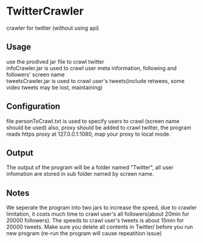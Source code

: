 # TwitterCrawler
crawler for twitter (without using api)

## Usage
use the prodived jar file to crawl twitter<br>
infoCrawler.jar is used to crawl user meta information, following and followers' screen name<br>
tweetsCrawler.jar is used to crawl user's tweets(include retwees, some video tweets may be lost, maintaining)<br>

## Configuration
file personToCrawl.txt is used to specify users to crawl (screen name should be used)
also, proxy should be added to crawl twitter, the program reads https proxy at 127.0.0.1:1080, map your proxy to local mode.

## Output
The output of the program will be a folder named "Twitter", all user infomation are stored in sub folder named by screen name.

## Notes
We seperate the program into two jars to increase the speed, due to crawler limitation, it costs much time to crawl user's all followers(about 20min for 20000 followers). The speeds to crawl user's tweets is about 15min for 20000 tweets.
Make sure you delete all contents in Twitter/ before you run new program (re-run the program will cause repeatition issue)



